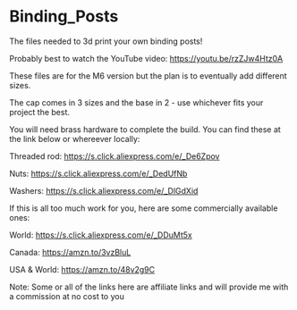 # Binding_Posts
The files needed to 3d print your own binding posts!

Probably best to watch the YouTube video:
https://youtu.be/rzZJw4Htz0A

These files are for the M6 version but the plan is to eventually add different sizes.

The cap comes in 3 sizes and the base in 2 - use whichever fits your project the best.

You will need brass hardware to complete the build. You can find these at the link below or whereever locally:

Threaded rod: https://s.click.aliexpress.com/e/_De6Zpov

Nuts: https://s.click.aliexpress.com/e/_DedUfNb

Washers: https://s.click.aliexpress.com/e/_DlGdXid


If this is all too much work for you, here are some commercially available ones:

World: https://s.click.aliexpress.com/e/_DDuMt5x

Canada: https://amzn.to/3vzBluL

USA & World: https://amzn.to/48v2g9C

Note: Some or all of the links here are affiliate links and will provide me with a commission at no cost to you
